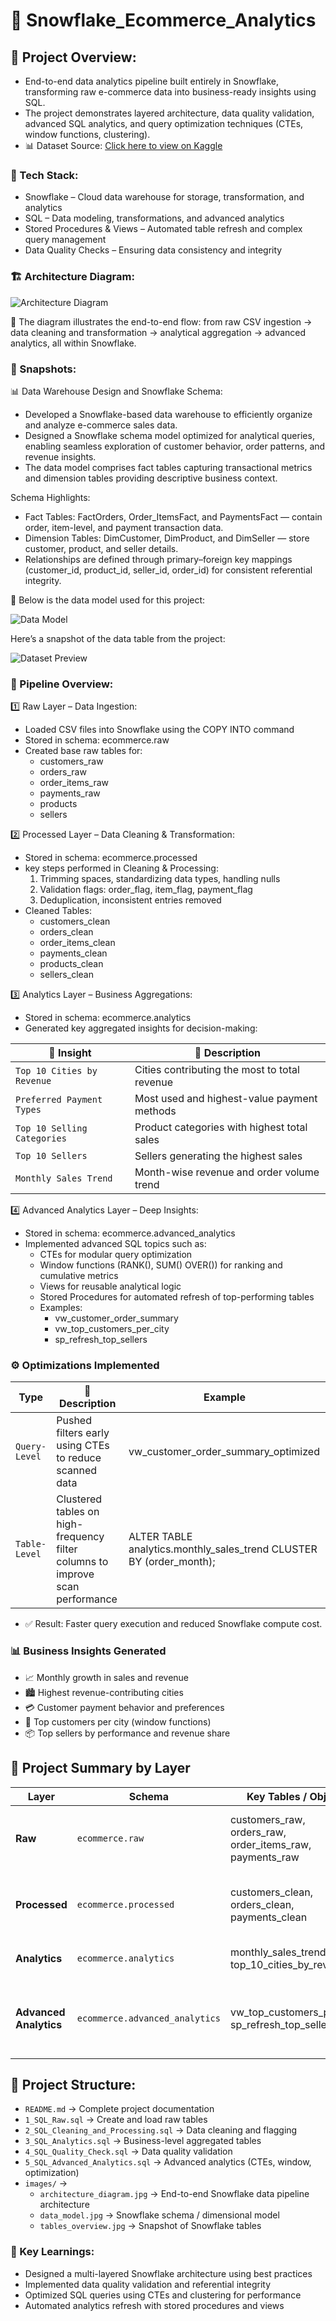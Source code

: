 # 🧊 Snowflake_Ecommerce_Analytics

## 📌 Project Overview:
- End-to-end data analytics pipeline built entirely in Snowflake, transforming raw e-commerce data into business-ready insights using SQL.
- The project demonstrates layered architecture, data quality validation, advanced SQL analytics, and query optimization techniques (CTEs, window functions, clustering).
- 📊 Dataset Source: [Click here to view on Kaggle](https://www.kaggle.com/datasets/olistbr/brazilian-ecommerce?resource=download&select=olist_products_dataset.csv)

### 🧰 Tech Stack:

- Snowflake – Cloud data warehouse for storage, transformation, and analytics
- SQL – Data modeling, transformations, and advanced analytics
- Stored Procedures & Views – Automated table refresh and complex query management
- Data Quality Checks – Ensuring data consistency and integrity

### 🏗️ Architecture Diagram:
![Architecture Diagram](images/architecture_diagram.jpg)

📘 The diagram illustrates the end-to-end flow:
from raw CSV ingestion → data cleaning and transformation → analytical aggregation → advanced analytics, all within Snowflake.

### 📸 Snapshots:
📊 Data Warehouse Design and Snowflake Schema:
 - Developed a Snowflake-based data warehouse to efficiently organize and analyze e-commerce sales data.
 - Designed a Snowflake schema model optimized for analytical queries, enabling seamless exploration of customer behavior, order patterns, and revenue insights.
 - The data model comprises fact tables capturing transactional metrics and dimension tables providing descriptive business context.

Schema Highlights:
 - Fact Tables: FactOrders, Order_ItemsFact, and PaymentsFact — contain order, item-level, and payment transaction data.
 - Dimension Tables: DimCustomer, DimProduct, and DimSeller — store customer, product, and seller details.
 - Relationships are defined through primary–foreign key mappings (customer_id, product_id, seller_id, order_id) for consistent referential integrity.
   
📘 Below is the data model used for this project:

![Data Model](images/data_model.jpg)

Here’s a snapshot of the data table from the project:

![Dataset Preview](images/tables_overview.jpg)

### 🔄 Pipeline Overview:
1️⃣ Raw Layer – Data Ingestion:
- Loaded CSV files into Snowflake using the COPY INTO command
- Stored in schema: ecommerce.raw
- Created base raw tables for:
  - customers_raw
  - orders_raw
  - order_items_raw
  - payments_raw
  - products
  - sellers

2️⃣ Processed Layer – Data Cleaning & Transformation:
- Stored in schema: ecommerce.processed
- key steps performed in Cleaning & Processing:
  1. Trimming spaces, standardizing data types, handling nulls
  2. Validation flags: order_flag, item_flag, payment_flag
  3. Deduplication, inconsistent entries removed
- Cleaned Tables:
   - customers_clean
   - orders_clean
   - order_items_clean
   - payments_clean
   - products_clean
   - sellers_clean

3️⃣ Analytics Layer – Business Aggregations:
- Stored in schema: ecommerce.analytics
- Generated key aggregated insights for decision-making:
  
|           🧩  Insight            |                     📄 Description                   |
|-----------------------------------|------------------------------------------------------|
|     `Top 10 Cities by Revenue`    |     Cities contributing the most to total revenue    |
|     `Preferred Payment Types`     |     Most used and highest-value payment methods      |
|     `Top 10 Selling Categories`   |     Product categories with highest total sales      |
|     `Top 10 Sellers`              |     Sellers generating the highest sales             |
|     `Monthly Sales Trend`         |     Month-wise revenue and order volume trend        |


4️⃣ Advanced Analytics Layer – Deep Insights:
- Stored in schema: ecommerce.advanced_analytics
- Implemented advanced SQL topics such as:
  - CTEs for modular query optimization
  - Window functions (RANK(), SUM() OVER()) for ranking and cumulative metrics
  - Views for reusable analytical logic
  - Stored Procedures for automated refresh of top-performing tables
  - Examples:
      - vw_customer_order_summary
      - vw_top_customers_per_city
      - sp_refresh_top_sellers

### ⚙️ Optimizations Implemented

|       Type      |                    📄 Description                                              |                            Example                                 |
|-----------------|--------------------------------------------------------------------------------|---------------------------------------------------------------------|
|  `Query-Level`  |  Pushed filters early using CTEs to reduce scanned data                        | vw_customer_order_summary_optimized                                 |
|  `Table-Level`  |  Clustered tables on high-frequency filter columns to improve scan performance | ALTER TABLE analytics.monthly_sales_trend CLUSTER BY (order_month); |

- ✅ Result: Faster query execution and reduced Snowflake compute cost.

### 📊 Business Insights Generated
- 📈 Monthly growth in sales and revenue
- 🏙️ Highest revenue-contributing cities
- 💳 Customer payment behavior and preferences
- 👥 Top customers per city (window functions)
- 📦 Top sellers by performance and revenue share

## 🧾 Project Summary by Layer

| Layer | Schema | Key Tables / Objects | Purpose |
|-------|--------|----------------------|----------|
| **Raw** | `ecommerce.raw` | customers_raw, orders_raw, order_items_raw, payments_raw | Data ingestion from CSV using COPY INTO |
| **Processed** | `ecommerce.processed` | customers_clean, orders_clean, payments_clean | Data cleaning, validation flags, deduplication |
| **Analytics** | `ecommerce.analytics` | monthly_sales_trend, top_10_cities_by_revenue | Aggregated business-level insights |
| **Advanced Analytics** | `ecommerce.advanced_analytics` | vw_top_customers_per_city, sp_refresh_top_sellers | Deep analytics using CTEs, window functions, clustering |

## 📂 Project Structure: 
- `README.md` → Complete project documentation
- `1_SQL_Raw.sql` → Create and load raw tables
- `2_SQL_Cleaning_and_Processing.sql` → Data cleaning and flagging
- `3_SQL_Analytics.sql` → Business-level aggregated tables
- `4_SQL_Quality_Check.sql` → Data quality validation
- `5_SQL_Advanced_Analytics.sql` → Advanced analytics (CTEs, window, optimization)
- `images/` →
  - `architecture_diagram.jpg` → End-to-end Snowflake data pipeline architecture
  - `data_model.jpg` → Snowflake schema / dimensional model
  - `tables_overview.jpg` → Snapshot of Snowflake tables
  
### 🧠 Key Learnings:
- Designed a multi-layered Snowflake architecture using best practices  
- Implemented data quality validation and referential integrity  
- Optimized SQL queries using CTEs and clustering for performance  
- Automated analytics refresh with stored procedures and views  

